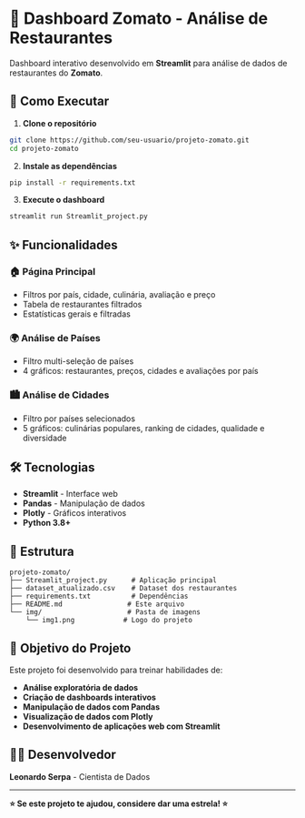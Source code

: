 # 🍕 Dashboard Zomato - Análise de Restaurantes

Dashboard interativo desenvolvido em **Streamlit** para análise de dados de restaurantes do **Zomato**.

## 🚀 Como Executar

1. **Clone o repositório**
```bash
git clone https://github.com/seu-usuario/projeto-zomato.git
cd projeto-zomato
```

2. **Instale as dependências**
```bash
pip install -r requirements.txt
```

3. **Execute o dashboard**
```bash
streamlit run Streamlit_project.py
```

## ✨ Funcionalidades

### 🏠 **Página Principal**
- Filtros por país, cidade, culinária, avaliação e preço
- Tabela de restaurantes filtrados
- Estatísticas gerais e filtradas

### 🌍 **Análise de Países**
- Filtro multi-seleção de países
- 4 gráficos: restaurantes, preços, cidades e avaliações por país

### 🏙️ **Análise de Cidades**
- Filtro por países selecionados
- 5 gráficos: culinárias populares, ranking de cidades, qualidade e diversidade

## 🛠️ Tecnologias

- **Streamlit** - Interface web
- **Pandas** - Manipulação de dados
- **Plotly** - Gráficos interativos
- **Python 3.8+**

## 📁 Estrutura

```
projeto-zomato/
├── Streamlit_project.py      # Aplicação principal
├── dataset_atualizado.csv    # Dataset dos restaurantes
├── requirements.txt          # Dependências
├── README.md                # Este arquivo
└── img/                     # Pasta de imagens
    └── img1.png            # Logo do projeto
```

## 🎯 Objetivo do Projeto

Este projeto foi desenvolvido para treinar habilidades de:
- **Análise exploratória de dados**
- **Criação de dashboards interativos**
- **Manipulação de dados com Pandas**
- **Visualização de dados com Plotly**
- **Desenvolvimento de aplicações web com Streamlit**

## 👨‍💻 Desenvolvedor

**Leonardo Serpa** - Cientista de Dados 

---

**⭐ Se este projeto te ajudou, considere dar uma estrela! ⭐**

